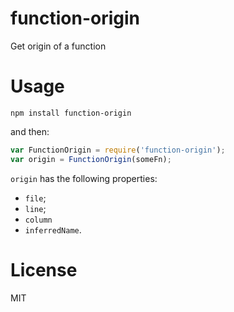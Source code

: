 # function-origin

Get origin of a function

# Usage

```
npm install function-origin
```

and then:

```javascript
var FunctionOrigin = require('function-origin');
var origin = FunctionOrigin(someFn);
```
`origin` has the following properties:

 - `file`;
 - `line`;
 - `column`
 - `inferredName`.

# License

MIT
